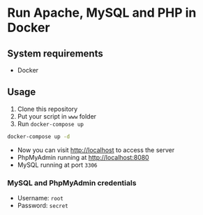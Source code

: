 # Run Apache, MySQL and PHP in Docker

## System requirements

- Docker

## Usage

1. Clone this repository
2. Put your script in `www` folder
3. Run `docker-compose up`

```bash
docker-compose up -d
```

- Now you can visit <http://localhost> to access the server
- PhpMyAdmin running at <http://localhost:8080>
- MySQL running at port `3306`

### MySQL and PhpMyAdmin credentials

- Username: `root`
- Password: `secret`
